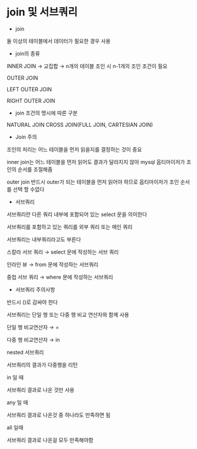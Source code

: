 # join 및 서브쿼리

- join

둘 이상의 테이블에서 데이터가 필요한 경우 사용

- join의 종류

INNER JOIN → 교집합 → n개의 테이블 조인 시 n-1개의 조인 조건이 필요

OUTER JOIN

LEFT OUTER JOIN

RIGHT OUTER JOIN

- join 조건의 명시에 따른 구분

NATURAL JOIN
CROSS JOIN(FULL JOIN, CARTESIAN JOIN)

- Join 주의

조인의 처리는 어느 테이블을 먼저 읽을지를 결정하는 것이 중요

inner join는 어느 테이블을 먼저 읽어도 결과가 달라지지 않아 mysql 옵티마이저가 조인의 순서를 조절해줌

outer join 반드시 outer가 되는 테이블을 먼저 읽어야 하므로 옵티마이저가 조인 순서를 선택 할 수없다

- 서브쿼리

서브쿼리란 다른 쿼리 내부에 포함되어 있는 select 문을 의미한다

서브쿼리를 포함하고 있는 쿼리를 외부 쿼리 또는 메인 쿼리

서브쿼리는 내부쿼리라고도 부른다

스칼라 서브 쿼리 → select 문에 작성하는 서브 쿼리

인라인 뷰 → from 문에 작성하는 서브쿼리

중첩 서브 쿼리 → where 문에 작성하는 서브쿼리

- 서브쿼리 주의사항

반드시 ()로 감싸야 한다

서브쿼리는 단일 행 또는 다중 행 비교 연산자와 함께 사용

단일 행 비교연산자 → = 

다중 행 비교연산자 → in

nested 서브쿼리

서브쿼리의 결과가 다중행을 리턴 

in 일 때 

서브쿼리 결과로 나온 것만 사용

any 일 때

서브쿼리 결과로 나온것 중 하나라도 만족하면 됨

all 일때

서브쿼리 결과로 나온걸 모두 만족해야함
